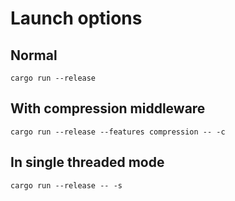 # Launch options

## Normal
`cargo run --release`

## With compression middleware
`cargo run --release --features compression -- -c`

## In single threaded mode
`cargo run --release -- -s`
